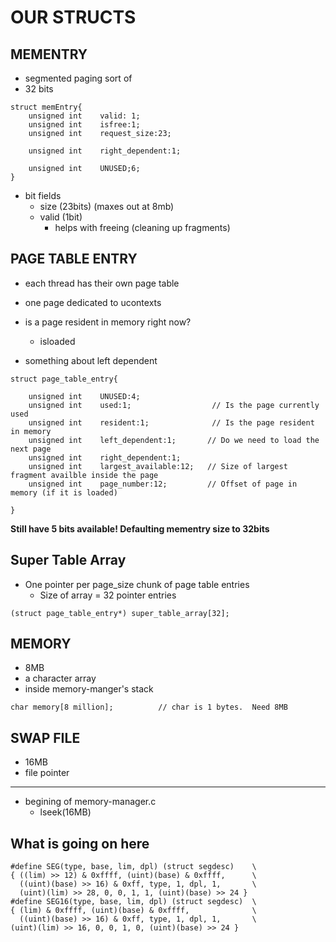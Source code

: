 


# OUR STRUCTS 

## MEMENTRY 
+ segmented paging sort of
+ 32 bits 


```
struct memEntry{
    unsigned int    valid: 1;
    unsigned int    isfree:1;
    unsigned int    request_size:23;

    unsigned int    right_dependent:1; 

    unsigned int    UNUSED;6;
}

```

+ bit fields
    * size (23bits) (maxes out at 8mb)
    * valid (1bit)
        - helps with freeing (cleaning up fragments) 






## PAGE TABLE ENTRY
+ each thread has their own page table 

+ one page dedicated to ucontexts 
+ is a page resident in memory right now?
    + isloaded 
+ something about left dependent 



```
struct page_table_entry{

    unsigned int    UNUSED:4;
    unsigned int    used:1;                  // Is the page currently used 
    unsigned int    resident:1;              // Is the page resident in memory 
    unsigned int    left_dependent:1;       // Do we need to load the next page
    unsigned int    right_dependent:1; 
    unsigned int    largest_available:12;   // Size of largest fragment availble inside the page
    unsigned int    page_number:12;         // Offset of page in memory (if it is loaded)

}
```
 
**Still have 5 bits available!  Defaulting mementry size to 32bits**


## Super Table Array 
+ One pointer per page_size chunk of page table entries 
    * Size of array = 32 pointer entries  


```
(struct page_table_entry*) super_table_array[32];
```





## MEMORY 
+ 8MB 
+ a character array 
+ inside memory-manger's stack 

```
char memory[8 million];          // char is 1 bytes.  Need 8MB
```



## SWAP FILE 
+ 16MB 
+ file pointer





__________________________________________

+ begining of memory-manager.c 
    * lseek(16MB)



## What is going on here 

```
#define SEG(type, base, lim, dpl) (struct segdesc)    \
{ ((lim) >> 12) & 0xffff, (uint)(base) & 0xffff,      \
  ((uint)(base) >> 16) & 0xff, type, 1, dpl, 1,       \
  (uint)(lim) >> 28, 0, 0, 1, 1, (uint)(base) >> 24 }
#define SEG16(type, base, lim, dpl) (struct segdesc)  \
{ (lim) & 0xffff, (uint)(base) & 0xffff,              \
  ((uint)(base) >> 16) & 0xff, type, 1, dpl, 1,       \
(uint)(lim) >> 16, 0, 0, 1, 0, (uint)(base) >> 24 }

```